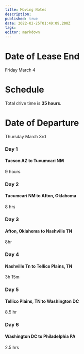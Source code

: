 ```yaml
---
title: Moving Notes
description: 
published: true
date: 2022-02-25T01:49:09.200Z
tags: 
editor: markdown
---
```


# Date of Lease End
Friday March 4

# Schedule
Total drive time is **35 hours.**

# Date of Departure
Thursday March 3rd


### Day 1
#### Tucson AZ to Tucumcari NM
9 hours

### Day 2
#### Tucumcari NM to Afton, Oklahoma
8 hrs

### Day 3
#### Afton, Oklahoma to Nashville TN
8hr

### Day 4
#### Nashville Tn to Tellico Plains, TN
3h 15m 

### Day 5
#### Tellico Plains, TN to Washington DC
8.5 hr

### Day 6
#### Washington DC to Philadelphia PA
2.5 hrs
